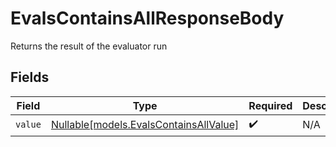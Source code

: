# EvalsContainsAllResponseBody

Returns the result of the evaluator run


## Fields

| Field                                                                        | Type                                                                         | Required                                                                     | Description                                                                  |
| ---------------------------------------------------------------------------- | ---------------------------------------------------------------------------- | ---------------------------------------------------------------------------- | ---------------------------------------------------------------------------- |
| `value`                                                                      | [Nullable[models.EvalsContainsAllValue]](../models/evalscontainsallvalue.md) | :heavy_check_mark:                                                           | N/A                                                                          |